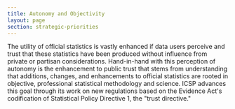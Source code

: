 ```yaml
---
title: Autonomy and Objectivity
layout: page
section: strategic-priorities
---
```

 <p>The utility of official statistics is vastly enhanced if data users perceive and trust that these statistics have been produced without influence from private or partisan considerations. Hand-in-hand with this perception of autonomy is the enhancement to public trust that stems from understanding that additions, changes, and enhancements to official statistics are rooted in objective, professional statistical methodology and science. ICSP advances this goal through its work on new regulations based on the Evidence Act's codification of Statistical Policy Directive 1, the "trust directive."</p>